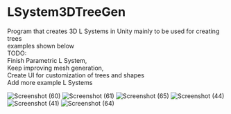 
# LSystem3DTreeGen
Program that creates 3D L Systems in Unity mainly to be used for creating trees <br />
examples shown below <br />
TODO:<br />
  Finish Parametric L System,<br />
  Keep improving mesh generation,<br />
  Create UI for customization of trees and shapes<br />
  Add more example L Systems <br />
  
![Screenshot (60)](https://user-images.githubusercontent.com/37704804/111038543-84dd3500-83de-11eb-8193-89a0dd2164ac.png)
![Screenshot (61)](https://user-images.githubusercontent.com/37704804/111038547-873f8f00-83de-11eb-81a5-2514664a0cc5.png)
![Screenshot (65)](https://user-images.githubusercontent.com/37704804/111038549-89a1e900-83de-11eb-9d7e-180c2d843894.png)
![Screenshot (44)](https://user-images.githubusercontent.com/37704804/111038555-8d357000-83de-11eb-805f-b13cb2427253.png)
![Screenshot (41)](https://user-images.githubusercontent.com/37704804/111038557-8e669d00-83de-11eb-81cc-4763b5c8086f.png)
![Screenshot (64)](https://user-images.githubusercontent.com/37704804/111038566-94f51480-83de-11eb-9434-3e1c859d978f.png)
